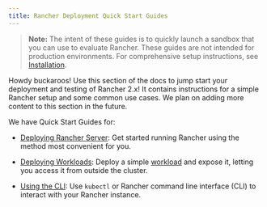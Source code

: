 ```yaml
---
title: Rancher Deployment Quick Start Guides
---
```


<head>
  <link rel="canonical" href="https://ranchermanager.docs.rancher.com/pages-for-subheaders/quick-start-guides"/>
</head>

>**Note:** The intent of these guides is to quickly launch a sandbox that you can use to evaluate Rancher. These guides are not intended for production environments. For comprehensive setup instructions, see [Installation](../installation-and-upgrade/installation-and-upgrade.md).

Howdy buckaroos! Use this section of the docs to jump start your deployment and testing of Rancher 2.x! It contains instructions for a simple Rancher setup and some common use cases. We plan on adding more content to this section in the future.

We have Quick Start Guides for:

- [Deploying Rancher Server](deploy-rancher-manager/deploy-rancher-manager.md): Get started running Rancher using the method most convenient for you.

- [Deploying Workloads](deploy-workloads/deploy-workloads.md): Deploy a simple [workload](https://kubernetes.io/docs/concepts/workloads/) and expose it, letting you access it from outside the cluster.

- [Using the CLI](cli.md): Use `kubectl` or Rancher command line interface (CLI) to interact with your Rancher instance.
